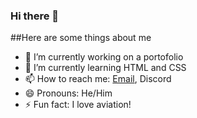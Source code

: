 ### Hi there 👋

##Here are some things about me

- 🔭 I’m currently working on a portofolio
- 🌱 I’m currently learning HTML and CSS
- 📫 How to reach me: [Email](emailto:lewisastondavies1@gmail.com), Discord
- 😄 Pronouns: He/Him
- ⚡ Fun fact: I love aviation!

<!--
**uklewis124/uklewis124** is a ✨ _special_ ✨ repository because its `README.md` (this file) appears on your GitHub profile.

Here are some ideas to get you started:

- 🔭 I’m currently working on ...
- 🌱 I’m currently learning ...
- 👯 I’m looking to collaborate on ...
- 🤔 I’m looking for help with ...
- 💬 Ask me about ...
- 📫 How to reach me: ...
- 😄 Pronouns: ...
- ⚡ Fun fact: ...
-->

